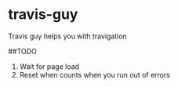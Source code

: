 # travis-guy
Travis guy helps you with travigation

##TODO
1. Wait for page load
1. Reset when counts when you run out of errors
